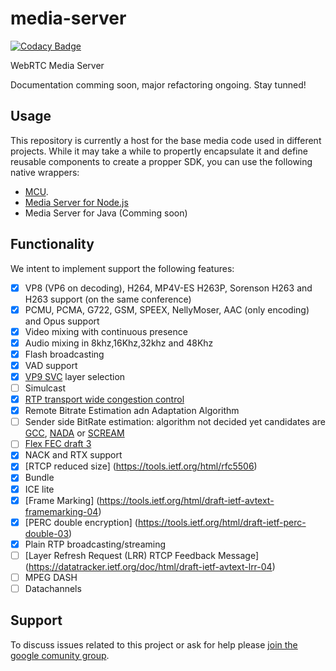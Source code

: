 # media-server

[![Codacy Badge](https://api.codacy.com/project/badge/Grade/d6a13f1d0ab5428c95cb977af50e344b)](https://www.codacy.com/app/murillo128/media-server?utm_source=github.com&utm_medium=referral&utm_content=medooze/media-server&utm_campaign=badger)

WebRTC Media Server

Documentation comming soon, major refactoring ongoing. Stay tunned!

## Usage
This repository is currently a host for the base media code used in different projects. While it may take a while to propertly encapsulate it and define reusable components to create a propper SDK, you can use the following native wrappers:
 - [MCU](http://medooze.com/products/mcu.aspx).
 - [Media Server for Node.js](https://github.com/medooze/media-server-node)
 - Media Server for Java (Comming soon)

## Functionality
We intent to implement support the following features:

- [x] VP8 (VP6 on decoding), H264, MP4V-ES H263P, Sorenson H263 and H263 support (on the same conference)
- [x] PCMU, PCMA, G722, GSM, SPEEX, NellyMoser, AAC (only encoding) and Opus support
- [x] Video mixing with continuous presence
- [x] Audio mixing in 8khz,16Khz,32khz and 48Khz
- [x] Flash broadcasting
- [x] VAD support
- [x] [VP9 SVC](https://tools.ietf.org/html/draft-ietf-payload-vp9-02) layer selection
- [ ] Simulcast
- [x] [RTP transport wide congestion control](https://tools.ietf.org/html/draft-holmer-rmcat-transport-wide-cc-extensions-01)
- [x] Remote Bitrate Estimation adn Adaptation Algorithm
- [ ] Sender side BitRate estimation: algorithm not decided yet candidates are [GCC](https://tools.ietf.org/html/draft-ietf-rmcat-gcc-02), [NADA](https://tools.ietf.org/html/draft-ietf-rmcat-nada-03) or [SCREAM](https://tools.ietf.org/html/draft-ietf-rmcat-scream-cc-07)
- [ ] [Flex FEC draft 3](https://tools.ietf.org/html/draft-ietf-payload-flexible-fec-scheme-03)
- [x] NACK and RTX support
- [x] [RTCP reduced size] (https://tools.ietf.org/html/rfc5506)
- [x] Bundle
- [x] ICE lite
- [x] [Frame Marking] (https://tools.ietf.org/html/draft-ietf-avtext-framemarking-04)
- [x] [PERC double encryption] (https://tools.ietf.org/html/draft-ietf-perc-double-03)
- [x] Plain RTP broadcasting/streaming
- [ ] [Layer Refresh Request (LRR) RTCP Feedback Message] (https://datatracker.ietf.org/doc/html/draft-ietf-avtext-lrr-04)
- [ ] MPEG DASH
- [ ] Datachannels

## Support
To discuss issues related to this project or ask for help please [join the google comunity group](https://groups.google.com/forum/#!forum/medooze).